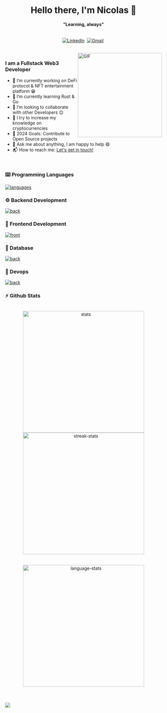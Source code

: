 <p>
  <h1 align="center"><b>Hello there, I'm Nicolas 👋</b></h1>
</p>

<p>
  <h4 align="center"><b>"Learning, always"</b></h4>
</p>



<p align="center">
<br>
<a href="https://www.linkedin.com/in/nicolas-lecouflet/"><img src="https://img.shields.io/badge/linkedin-%230077B5.svg?&style=for-the-badge&logo=linkedin&logoColor=white" alt="LinkedIn" /></a>&nbsp;
<a href="mailto:lecoufletnicolas@gmail.com?subject=Hi%20Nicolas"><img src="https://img.shields.io/badge/gmail-%23D14836.svg?&style=for-the-badge&logo=gmail&logoColor=white" alt="Gmail"/></a>&nbsp;
</p>

<br>

<img align="right" height="270px" alt="GIF" src="https://i.pinimg.com/originals/e4/26/70/e426702edf874b181aced1e2fa5c6cde.gif" />

### I am a Fullstack Web3 Developer
- 🔭 I’m currently working on DeFi protocol & NFT entertainment platform :grin:
- 🌱 I’m currently learning Rust & Go
- 👯 I’m looking to collaborate with other Developers :wink:
- 🧗 I try to increase my knowledge on cryptocurrencies
- 🥅 2024 Goals: Contribute to Open Source projects
- 💬 Ask me about anything, I am happy to help :smile:
- 📬 How to reach me: [Let's get in touch!][linkedin]

<br>

### ⌨️ Programming Languages

[![languages](https://skillicons.dev/icons?i=solidity,ts,js,py,go,rust)](https://skillicons.dev)

### ⚙️ Backend Development

[![back](https://skillicons.dev/icons?i=express,nestjs,graphql,react,nextjs,nodejs,nginx,kafka)](https://skillicons.dev)

### 🎨 Frontend Development 

[![front](https://skillicons.dev/icons?i=react,nextjs,html,css,sass,tailwind)](https://skillicons.dev)

### 💾 Database

[![back](https://skillicons.dev/icons?i=mongodb,mysql,postgresql,sqlite)](https://skillicons.dev)

### 🚀 Devops 

[![back](https://skillicons.dev/icons?i=aws,gcp,docker,jenkins,bash)](https://skillicons.dev)

### ⚡ Github Stats

<div align="center">
  <br>
  <img width=390 src="https://github-readme-stats.vercel.app/api?username=nlecoufl&rank_icon=github&theme=react&border_radius=10" alt="stats"/>
  <img width=390 src="https://streak-stats.demolab.com?user=nlecoufl&theme=react&exclude_days=Sat,Sun" alt="streak-stats"/>
  <br/>
  <br></br>
  <img align="center" width=390 src="https://github-readme-stats-eight-theta.vercel.app/api/top-langs/?username=nlecoufl&layout=compact&theme=react&hide=go,java&border_radius=10&size_weight=0.5&count_weight=0.5" alt="language-stats"/>
  </div>
<br/>
</br>
<br>

<div align="center">
</div><img src="https://github.com/punitkmryh/punitkmryh/blob/master/wave.svg" />

<!--[website]: -->
[twitter]: https://twitter.com/Ocelin_
[linkedin]: https://www.linkedin.com/in/nicolas-lecouflet/

